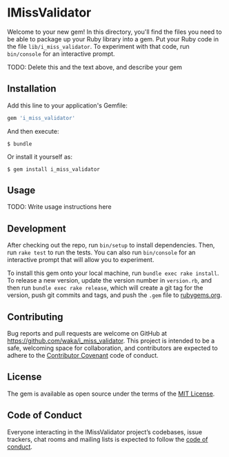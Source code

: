 # IMissValidator

Welcome to your new gem! In this directory, you'll find the files you need to be able to package up your Ruby library into a gem. Put your Ruby code in the file `lib/i_miss_validator`. To experiment with that code, run `bin/console` for an interactive prompt.

TODO: Delete this and the text above, and describe your gem

## Installation

Add this line to your application's Gemfile:

```ruby
gem 'i_miss_validator'
```

And then execute:

    $ bundle

Or install it yourself as:

    $ gem install i_miss_validator

## Usage

TODO: Write usage instructions here

## Development

After checking out the repo, run `bin/setup` to install dependencies. Then, run `rake test` to run the tests. You can also run `bin/console` for an interactive prompt that will allow you to experiment.

To install this gem onto your local machine, run `bundle exec rake install`. To release a new version, update the version number in `version.rb`, and then run `bundle exec rake release`, which will create a git tag for the version, push git commits and tags, and push the `.gem` file to [rubygems.org](https://rubygems.org).

## Contributing

Bug reports and pull requests are welcome on GitHub at https://github.com/waka/i_miss_validator. This project is intended to be a safe, welcoming space for collaboration, and contributors are expected to adhere to the [Contributor Covenant](http://contributor-covenant.org) code of conduct.

## License

The gem is available as open source under the terms of the [MIT License](https://opensource.org/licenses/MIT).

## Code of Conduct

Everyone interacting in the IMissValidator project’s codebases, issue trackers, chat rooms and mailing lists is expected to follow the [code of conduct](https://github.com/waka/i_miss_validator/blob/master/CODE_OF_CONDUCT.md).
